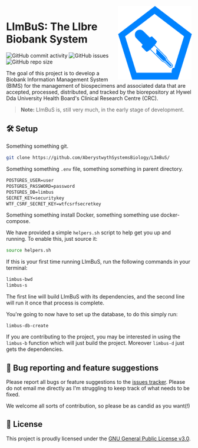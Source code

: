 <img src="limbus/app/static/images/logos/limbus_logo_250px.png" align="right" width="200px">

# LImBuS: The LIbre Biobank System

![GitHub commit activity](https://img.shields.io/github/commit-activity/w/AberystwythSystemsBiology/LImBuS)
![GitHub issues](https://img.shields.io/github/issues/AberystwythSystemsBiology/LImBuS)
![GitHub repo size](https://img.shields.io/github/repo-size/AberystwythSystemsBiology/LImBuS)

The goal of this project is to develop a Biobank Information Management System (BIMS) for the management of biospecimens and associated data that are accepted, processed, distributed, and tracked by the biorepository at Hywel Dda University Health Board's Clinical Research Centre (CRC).

> **Note:** LImBuS is, still very much, in the early stage of development. 

## 🛠 Setup

Something something git.

```bash
git clone https://github.com/AberystwythSystemsBiology/LImBuS/
```

Something something ```.env``` file, something something in parent directory.

```
POSTGRES_USER=user
POSTGRES_PASSWORD=password
POSTGRES_DB=limbus
SECRET_KEY=securitykey
WTF_CSRF_SECRET_KEY=wtfcsrfsecretkey
```

Something something install Docker, something something use docker-compose.

We have provided a simple ```helpers.sh``` script to help get you up and running. To enable this, just source it:

```bash
source helpers.sh
```

If this is your first time running LImBuS, run the following commands in your terminal:

```bash
limbus-bwd
limbus-s
```

The first line will build LImBuS with its dependencies, and the second line will run it once that process is complete.

You're going to now have to set up the database, to do this simply run:

```
limbus-db-create
```

If you are contributing to the project, you may be interested in using the ```limbus-b``` function which will just build the project. Moreover ```limbus-d``` just gets the dependencies.


## 🤔 Bug reporting and feature suggestions

Please report all bugs or feature suggestions to the [issues tracker](https://www.github.com/AberystwythSystemsBiology/limbus/issues). Please do not email me directly as I'm struggling to keep track of what needs to be fixed.

We welcome all sorts of contribution, so please be as candid as you want(!)

## 📜 License

This project is proudly licensed under the [GNU General Public License v3.0](https://raw.githubusercontent.com/AberystwythSystemsBiology/limbus/dev/LICENSE).
